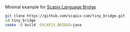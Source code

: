 Minimal example for [Scapix Language Bridge](https://github.com/scapix-com/scapix)

```bash
git clone https://github.com/scapix-com/tiny_bridge.git
cd tiny_bridge
cmake -B build -DSCAPIX_BRIDGE=java
```
